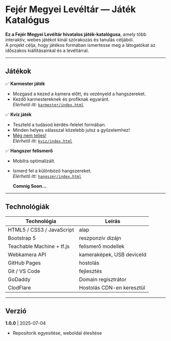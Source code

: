 # Fejér Megyei Levéltár — Játék Katalógus

**Ez a Fejér Megyei Levéltár hivatalos játék-katalógusa**, amely több interaktív, webes játékot kínál szórakozás és tanulás céljából.  
A projekt célja, hogy játékos formában ismertesse meg a látogatókat az időszakos kiállításainkal és a levéltárral.

---

## Játékok

✅ **Karmester játék**
- Mozgasd a kezed a kamera előtt, és vezényeld a hangszereket.
- Kezdő karmestereknek és profiknak egyaránt.  
   *Elérhető itt:* [`karmester/index.html`](karmester/index.html)

✅ **Kvíz játék**
- Teszteld a tudásod kérdés-felelet formában.
- Minden helyes válasszal közelebb jutsz a győzelemhez!
- <ins>Még nem teljes!</ins>  
   *Elérhető itt:* [`kviz/index.html`](kviz/index.html)

✅ **Hangszer felismerő**
- Mobilra optimalizált.
- Ismerd fel a különböző hangszereket.  
 *Elérhető itt:* [`hangszer/index.html`](hangszer/index.html)

  **Comnig Soon...**
---


##  Technológiák

| Technológia               | Leírás                    |
| ------------------------- | ------------------------- |
| HTML5 / CSS3 / JavaScript | alap                      |
| Bootstrap 5               | reszponzív dizájn         |
| Teachable Machine + tf.js | felismerő modellek        |
| Webkamera API             | kameraképek, USB deviceId |
| GitHub Pages              | hostolás                  |
| Git / VS Code             | fejlesztés                |
| GoDaddy                   | Domain regisztrátor       |
| ClodFlare                 | Hostolás CDN-en keresztül |

---

## Verzió
     
**1.0.0**  | 2025-07-04 
- Repositorik egyesítése, weboldal élesítése
